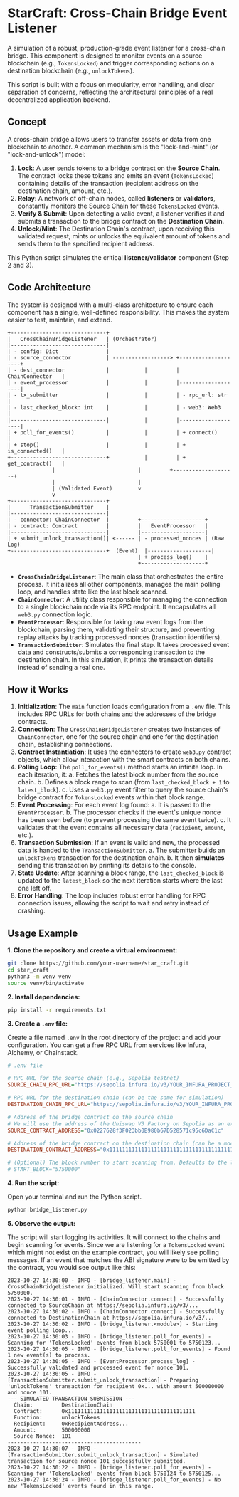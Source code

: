 # StarCraft: Cross-Chain Bridge Event Listener

A simulation of a robust, production-grade event listener for a cross-chain bridge. This component is designed to monitor events on a source blockchain (e.g., `TokensLocked`) and trigger corresponding actions on a destination blockchain (e.g., `unlockTokens`).

This script is built with a focus on modularity, error handling, and clear separation of concerns, reflecting the architectural principles of a real decentralized application backend.

## Concept

A cross-chain bridge allows users to transfer assets or data from one blockchain to another. A common mechanism is the "lock-and-mint" (or "lock-and-unlock") model:

1.  **Lock**: A user sends tokens to a bridge contract on the **Source Chain**. The contract locks these tokens and emits an event (`TokensLocked`) containing details of the transaction (recipient address on the destination chain, amount, etc.).
2.  **Relay**: A network of off-chain nodes, called **listeners** or **validators**, constantly monitors the Source Chain for these `TokensLocked` events.
3.  **Verify & Submit**: Upon detecting a valid event, a listener verifies it and submits a transaction to the bridge contract on the **Destination Chain**.
4.  **Unlock/Mint**: The Destination Chain's contract, upon receiving this validated request, mints or unlocks the equivalent amount of tokens and sends them to the specified recipient address.

This Python script simulates the critical **listener/validator** component (Step 2 and 3).

## Code Architecture

The system is designed with a multi-class architecture to ensure each component has a single, well-defined responsibility. This makes the system easier to test, maintain, and extend.

```
+------------------------------+
|   CrossChainBridgeListener   | (Orchestrator)
|------------------------------|
| - config: Dict               |
| - source_connector           | ------------------> +--------------------+
| - dest_connector             |           |         |   ChainConnector   |
| - event_processor            |           |         |--------------------|
| - tx_submitter               |           |         | - rpc_url: str     |
| - last_checked_block: int    |           |         | - web3: Web3       |
|------------------------------|           |         |--------------------|
| + poll_for_events()          |           |         | + connect()        |
| + stop()                     |           |         | + is_connected()   |
+------------------------------+           |         | + get_contract()   |
              |                          |         +--------------------+
              |                          |
              | (Validated Event)        v
              v
+------------------------------+
|      TransactionSubmitter    |
|------------------------------|
| - connector: ChainConnector  |         +--------------------+
| - contract: Contract         |         |   EventProcessor   |
|------------------------------|         |--------------------|
| + submit_unlock_transaction()| <------ | - processed_nonces | (Raw Log)
+------------------------------+  (Event)  |--------------------|
                                         | + process_log()    |
                                         +--------------------+
```

*   **`CrossChainBridgeListener`**: The main class that orchestrates the entire process. It initializes all other components, manages the main polling loop, and handles state like the last block scanned.
*   **`ChainConnector`**: A utility class responsible for managing the connection to a single blockchain node via its RPC endpoint. It encapsulates all `web3.py` connection logic.
*   **`EventProcessor`**: Responsible for taking raw event logs from the blockchain, parsing them, validating their structure, and preventing replay attacks by tracking processed nonces (transaction identifiers).
*   **`TransactionSubmitter`**: Simulates the final step. It takes processed event data and constructs/submits a corresponding transaction to the destination chain. In this simulation, it prints the transaction details instead of sending a real one.

## How it Works

1.  **Initialization**: The `main` function loads configuration from a `.env` file. This includes RPC URLs for both chains and the addresses of the bridge contracts.
2.  **Connection**: The `CrossChainBridgeListener` creates two instances of `ChainConnector`, one for the source chain and one for the destination chain, establishing connections.
3.  **Contract Instantiation**: It uses the connectors to create `web3.py` contract objects, which allow interaction with the smart contracts on both chains.
4.  **Polling Loop**: The `poll_for_events()` method starts an infinite loop. In each iteration, it:
    a.  Fetches the latest block number from the source chain.
    b.  Defines a block range to scan (from `last_checked_block + 1` to `latest_block`).
    c.  Uses a `web3.py` event filter to query the source chain's bridge contract for `TokensLocked` events within that block range.
5.  **Event Processing**: For each event log found:
    a.  It is passed to the `EventProcessor`.
    b.  The processor checks if the event's unique nonce has been seen before (to prevent processing the same event twice).
    c.  It validates that the event contains all necessary data (`recipient`, `amount`, etc.).
6.  **Transaction Submission**: If an event is valid and new, the processed data is handed to the `TransactionSubmitter`.
    a.  The submitter builds an `unlockTokens` transaction for the destination chain.
    b.  It then **simulates** sending this transaction by printing its details to the console.
7.  **State Update**: After scanning a block range, the `last_checked_block` is updated to the `latest_block` so the next iteration starts where the last one left off.
8.  **Error Handling**: The loop includes robust error handling for RPC connection issues, allowing the script to wait and retry instead of crashing.

## Usage Example

**1. Clone the repository and create a virtual environment:**

```bash
git clone https://github.com/your-username/star_craft.git
cd star_craft
python3 -m venv venv
source venv/bin/activate
```

**2. Install dependencies:**

```bash
pip install -r requirements.txt
```

**3. Create a `.env` file:**

Create a file named `.env` in the root directory of the project and add your configuration. You can get a free RPC URL from services like Infura, Alchemy, or Chainstack.

```ini
# .env file

# RPC URL for the source chain (e.g., Sepolia testnet)
SOURCE_CHAIN_RPC_URL="https://sepolia.infura.io/v3/YOUR_INFURA_PROJECT_ID"

# RPC URL for the destination chain (can be the same for simulation)
DESTINATION_CHAIN_RPC_URL="https://sepolia.infura.io/v3/YOUR_INFURA_PROJECT_ID"

# Address of the bridge contract on the source chain
# We will use the address of the Uniswap V3 Factory on Sepolia as an example source of events
SOURCE_CONTRACT_ADDRESS="0x0227628f3F023bb0B980b67D528571c95c6DaC1c"

# Address of the bridge contract on the destination chain (can be a mock address)
DESTINATION_CONTRACT_ADDRESS="0x1111111111111111111111111111111111111111"

# (Optional) The block number to start scanning from. Defaults to the latest block.
# START_BLOCK="5750000"
```

**4. Run the script:**

Open your terminal and run the Python script.

```bash
python bridge_listener.py
```

**5. Observe the output:**

The script will start logging its activities. It will connect to the chains and begin scanning for events. Since we are listening for a `TokensLocked` event which might not exist on the example contract, you will likely see polling messages. If an event that matches the ABI signature were to be emitted by the contract, you would see output like this:

```
2023-10-27 14:30:00 - INFO - [bridge_listener.main] - CrossChainBridgeListener initialized. Will start scanning from block 5750000.
2023-10-27 14:30:01 - INFO - [ChainConnector.connect] - Successfully connected to SourceChain at https://sepolia.infura.io/v3/...
2023-10-27 14:30:02 - INFO - [ChainConnector.connect] - Successfully connected to DestinationChain at https://sepolia.infura.io/v3/...
2023-10-27 14:30:02 - INFO - [bridge_listener.<module>] - Starting event polling loop...
2023-10-27 14:30:03 - INFO - [bridge_listener.poll_for_events] - Scanning for 'TokensLocked' events from block 5750001 to 5750123...
2023-10-27 14:30:05 - INFO - [bridge_listener.poll_for_events] - Found 1 new event(s) to process.
2023-10-27 14:30:05 - INFO - [EventProcessor.process_log] - Successfully validated and processed event for nonce 101.
2023-10-27 14:30:05 - INFO - [TransactionSubmitter.submit_unlock_transaction] - Preparing 'unlockTokens' transaction for recipient 0x... with amount 500000000 and nonce 101.
--- SIMULATED TRANSACTION SUBMISSION ---
  Chain:         DestinationChain
  Contract:      0x1111111111111111111111111111111111111111
  Function:      unlockTokens
  Recipient:     0xRecipientAddress...
  Amount:        500000000
  Source Nonce:  101
------------------------------------------
2023-10-27 14:30:07 - INFO - [TransactionSubmitter.submit_unlock_transaction] - Simulated transaction for source nonce 101 successfully submitted.
2023-10-27 14:30:22 - INFO - [bridge_listener.poll_for_events] - Scanning for 'TokensLocked' events from block 5750124 to 5750125...
2023-10-27 14:30:24 - INFO - [bridge_listener.poll_for_events] - No new 'TokensLocked' events found in this range.
```

